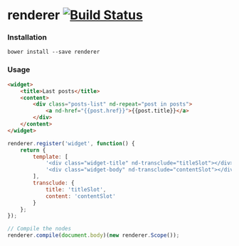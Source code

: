 # renderer [![Build Status](https://travis-ci.org/VictorQueiroz/renderer.svg?branch=master)](https://travis-ci.org/VictorQueiroz/renderer)

### Installation
```
bower install --save renderer
```

### Usage
```html
<widget>
	<title>Last posts</title>
	<content>
		<div class="posts-list" nd-repeat="post in posts">
			<a nd-href="{{post.href}}">{{post.title}}</a>
		</div>
	</content>
</widget>
```

```js
renderer.register('widget', function() {
	return {
		template: [
			'<div class="widget-title" nd-transclude="titleSlot"></div>',
			'<div class="widget-body" nd-transclude="contentSlot"></div>'
		],
		transclude: {
			title: 'titleSlot',
			content: 'contentSlot'
		}
	};
});

// Compile the nodes
renderer.compile(document.body)(new renderer.Scope());
```
